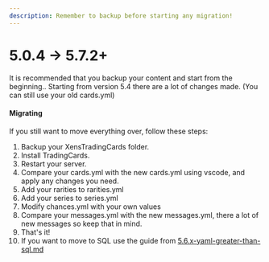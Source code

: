 ```yaml
---
description: Remember to backup before starting any migration!
---
```


# 5.0.4 -> 5.7.2+

It is recommended that you backup your content and start from the beginning.. Starting from version 5.4 there are a lot of changes made. (You can still use your old cards.yml)

#### Migrating

If you still want to move everything over, follow these steps:

1. Backup your XensTradingCards folder.
2. Install TradingCards.
3. Restart your server.
4. Compare your cards.yml with the new cards.yml using vscode, and apply any changes you need.
5. Add your rarities to rarities.yml
6. Add your series to series.yml
7. Modify chances.yml with your own values
8. Compare your messages.yml with the new messages.yml, there a lot of new messages so keep that in mind.
9. That's it!
10. If you want to move to SQL use the guide from [5.6.x-yaml-greater-than-sql.md](5.6.x-yaml-greater-than-sql.md "mention")
